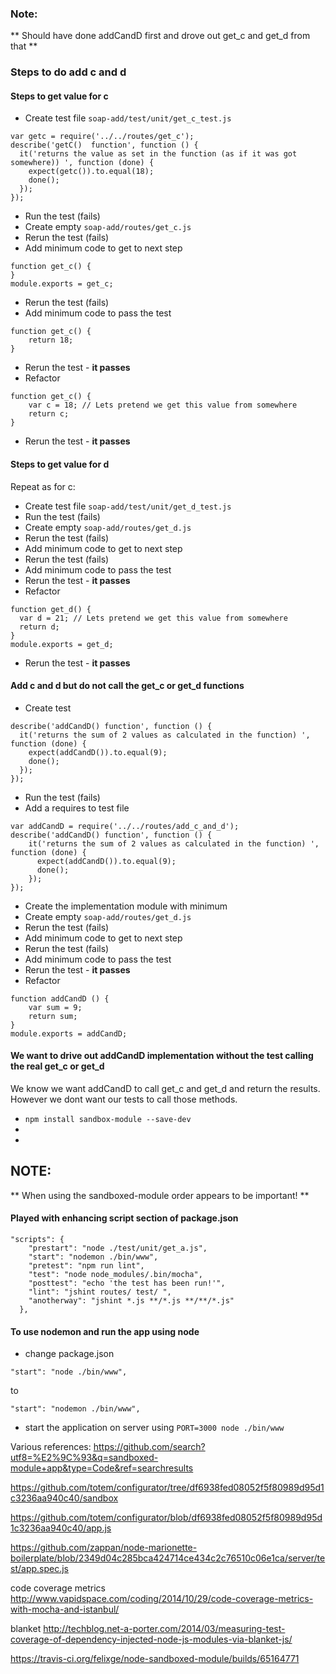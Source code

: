 ### Note:
** Should have done addCandD first and drove out get_c and get_d from that **

### Steps to do add c and d

#### Steps to get value for c
* Create test file `soap-add/test/unit/get_c_test.js`
```
var getc = require('../../routes/get_c');
describe('getC()  function', function () {
  it('returns the value as set in the function (as if it was got somewhere)) ', function (done) {
    expect(getc()).to.equal(18);
    done();
  });
});
```
* Run the test (fails)
* Create empty `soap-add/routes/get_c.js`
* Rerun the test (fails)
* Add minimum code to get to next step
```
function get_c() {
}
module.exports = get_c;
```
* Rerun the test (fails)
* Add minimum code to pass the test
```
function get_c() {
    return 18;
}
```
* Rerun the test - **it passes**
* Refactor
```
function get_c() {
    var c = 18; // Lets pretend we get this value from somewhere
    return c;
}
```
* Rerun the test - **it passes**

#### Steps to get value for d
Repeat as for c:
* Create test file `soap-add/test/unit/get_d_test.js`
* Run the test (fails)
* Create empty `soap-add/routes/get_d.js`
* Rerun the test (fails)
* Add minimum code to get to next step
* Rerun the test (fails)
* Add minimum code to pass the test
* Rerun the test - **it passes**
* Refactor
```
function get_d() {
  var d = 21; // Lets pretend we get this value from somewhere
  return d;
}
module.exports = get_d;
```
* Rerun the test - **it passes**

#### Add c and d but do not call the get_c or get_d functions
* Create test
```
describe('addCandD() function', function () {
  it('returns the sum of 2 values as calculated in the function) ', function (done) {
    expect(addCandD()).to.equal(9);
    done();
  });
});
```
* Run the test (fails)
* Add a requires to test file
```
var addCandD = require('../../routes/add_c_and_d');
describe('addCandD() function', function () {
    it('returns the sum of 2 values as calculated in the function) ', function (done) {
      expect(addCandD()).to.equal(9);
      done();
    });
});
```
* Create the implementation module with minimum
* Create empty `soap-add/routes/get_d.js`
* Rerun the test (fails)
* Add minimum code to get to next step
* Rerun the test (fails)
* Add minimum code to pass the test
* Rerun the test - **it passes**
* Refactor
```
function addCandD () {
    var sum = 9;
    return sum;
}
module.exports = addCandD;
```
#### We want to drive out addCandD implementation without the test calling the real get_c or get_d
We know we want addCandD to call get_c and get_d and return the results. However we dont want our tests to call those methods.
* `npm install sandbox-module --save-dev`
*
*

## NOTE:
** When using the sandboxed-module order appears to be important! **


#### Played with enhancing script section of package.json
```
"scripts": {
    "prestart": "node ./test/unit/get_a.js",
    "start": "nodemon ./bin/www",
    "pretest": "npm run lint",
    "test": "node node_modules/.bin/mocha",
    "posttest": "echo 'the test has been run!'",
    "lint": "jshint routes/ test/ ",
    "anotherway": "jshint *.js **/*.js **/**/*.js"
  },
  ```
#### To use nodemon and run the app using node
* change package.json

`"start": "node ./bin/www",`

to

`"start": "nodemon ./bin/www",`

* start the application on server using `PORT=3000 node ./bin/www`



Various references:
https://github.com/search?utf8=%E2%9C%93&q=sandboxed-module+app&type=Code&ref=searchresults

https://github.com/totem/configurator/tree/df6938fed08052f5f80989d95d1c3236aa940c40/sandbox

https://github.com/totem/configurator/blob/df6938fed08052f5f80989d95d1c3236aa940c40/app.js

https://github.com/zappan/node-marionette-boilerplate/blob/2349d04c285bca424714ce434c2c76510c06e1ca/server/test/app.spec.js

code coverage metrics
http://www.vapidspace.com/coding/2014/10/29/code-coverage-metrics-with-mocha-and-istanbul/

blanket
http://techblog.net-a-porter.com/2014/03/measuring-test-coverage-of-dependency-injected-node-js-modules-via-blanket-js/

https://travis-ci.org/felixge/node-sandboxed-module/builds/65164771